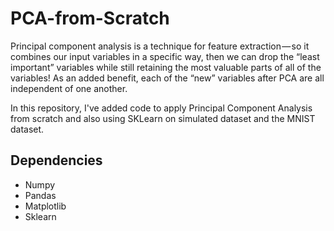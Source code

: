 # PCA-from-Scratch

Principal component analysis is a technique for feature extraction — so it combines our input variables in a specific way, then we can drop the “least important” variables while still retaining the most valuable parts of all of the variables! As an added benefit, each of the “new” variables after PCA are all independent of one another.

In this repository, I've added code to apply Principal Component Analysis from scratch and also using SKLearn on simulated dataset and the MNIST dataset. 

## Dependencies ##

* Numpy
* Pandas
* Matplotlib
* Sklearn
